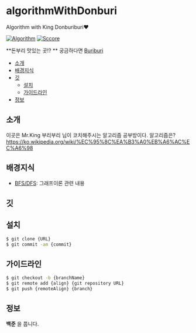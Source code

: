 # algorithmWithDonburi
Algorithm with King Donburiburi♥ 

[![Algorithm](https://img.shields.io/badge/Algorithm-Kakao%20Talk%20%3A%20%EC%9E%90%EB%B0%94%20%EC%95%8C%EA%B3%A0%EB%A6%AC%EC%A6%98%20%EB%B0%A9-Red.svg?logo=baidu)](https://open.kakao.com/o/gK0gr6T)
[![Sccore](https://img.shields.io/badge/15--16-%EB%A0%88%EC%8A%A4%ED%84%B0%EC%9A%B0%EC%8A%B9-blue.svg?logo=facebook)](https://www.lcfc.com/)


**돈부리 맛있는 곳!? ** 궁금하다면 <a href = "http://www.hddonburi.com/">Buriburi</a>

- [소개](#소개)
- [배경지식](#배경지식)
- [깃](#깃)
  - [설치](#설치)
  - [가이드라인](#가이드라인)
- [정보](#정보)

## 소개

이곳은 Mr.King 부리부리 님이 코치해주시는 알고리즘 공부방이다.
알고리즘은? https://ko.wikipedia.org/wiki/%EC%95%8C%EA%B3%A0%EB%A6%AC%EC%A6%98 

## 배경지식
- [BFS/DFS](https://www.codeproject.com/Articles/32212/Introduction-to-Graph-with-Breadth-First-Search-BF): 그래프이론 관련 내용

## 깃
## 설치
```bash
$ git clone {URL}
$ git commit -am {commit}
```

## 가이드라인
```bash
$ git checkout -b {branchName}
$ git remote add {align} {git repository URL}
$ git push {remoteAlign} {branch}
```

## 정보
**백준** 을 풉니다.
